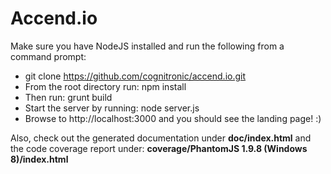 # Accend.io

Make sure you have NodeJS installed and run the following from a command prompt:

-   git clone https://github.com/cognitronic/accend.io.git
-   From the root directory run: npm install
-   Then run: grunt build
-   Start the server by running: node server.js
-   Browse to http://localhost:3000 and you should see the landing page! :)
   

Also, check out the generated documentation under **doc/index.html** and the code coverage report under: **coverage/PhantomJS 1.9.8 (Windows 8)/index.html**
